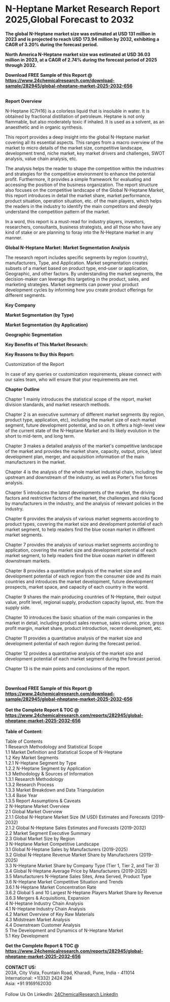 <h1>N-Heptane Market Research Report 2025,Global Forecast to 2032</h1><p><strong>The global N-Heptane market size was estimated at USD 131 million in 2023 and is projected to reach USD 173.94 million by 2032, exhibiting a CAGR of 3.20% during the forecast period.</strong></p><p>
</p><p><strong>North America N-Heptane market size was estimated at USD 36.03 million in 2023, at a CAGR of 2.74% during the forecast period of 2025 through 2032.</strong></p><div><b>Download FREE Sample of this Report @ 
            <a href="https://www.24chemicalresearch.com/download-sample/282945/global-nheptane-market-2025-2032-656">
            https://www.24chemicalresearch.com/download-sample/282945/global-nheptane-market-2025-2032-656</a></b></div><br><p>
</p><p><strong>Report Overview</strong></p><p>
</p><p>N-Heptane (C7H16) is a colorless liquid that is insoluble in water. It is obtained by fractional distillation of petroleum. Heptane is not only flammable, but also moderately toxic if inhaled. It is used as a solvent, as an anaesthetic and in organic synthesis.</p><p>
</p><p>This report provides a deep insight into the global N-Heptane market covering all its essential aspects. This ranges from a macro overview of the market to micro details of the market size, competitive landscape, development trend, niche market, key market drivers and challenges, SWOT analysis, value chain analysis, etc.</p><p>
</p><p>The analysis helps the reader to shape the competition within the industries and strategies for the competitive environment to enhance the potential profit. Furthermore, it provides a simple framework for evaluating and accessing the position of the business organization. The report structure also focuses on the competitive landscape of the Global N-Heptane Market, this report introduces in detail the market share, market performance, product situation, operation situation, etc. of the main players, which helps the readers in the industry to identify the main competitors and deeply understand the competition pattern of the market.</p><p>
In a word, this report is a must-read for industry players, investors, researchers, consultants, business strategists, and all those who have any kind of stake or are planning to foray into the N-Heptane market in any manner.</p><p>
</p><p><strong>Global N-Heptane Market: Market Segmentation Analysis</strong></p><p>
</p><p>The research report includes specific segments by region (country), manufacturers, Type, and Application. Market segmentation creates subsets of a market based on product type, end-user or application, Geographic, and other factors. By understanding the market segments, the decision-maker can leverage this targeting in the product, sales, and marketing strategies. Market segments can power your product development cycles by informing how you create product offerings for different segments.</p><p>
</p><p><strong>Key Company</strong></p><p>
</p><p>
</p><p><strong>Market Segmentation (by Type)</strong></p><p>
</p><p>
</p><p><strong>Market Segmentation (by Application)</strong></p><p>
</p><p>
</p><p><strong>Geographic Segmentation</strong></p><p>
</p><p>
</p><p><strong>Key Benefits of This Market Research:</strong></p><p>
</p><p>
</p><p><strong>Key Reasons to Buy this Report:</strong></p><p>
</p><p>
</p><p>Customization of the Report</p><p>
In case of any queries or customization requirements, please connect with our sales team, who will ensure that your requirements are met.</p><p>
</p><p><strong>Chapter Outline</strong></p><p>
</p><p>Chapter 1 mainly introduces the statistical scope of the report, market division standards, and market research methods.</p><p>
Chapter 2 is an executive summary of different market segments (by region, product type, application, etc), including the market size of each market segment, future development potential, and so on. It offers a high-level view of the current state of the N-Heptane Market and its likely evolution in the short to mid-term, and long term.</p><p>
Chapter 3 makes a detailed analysis of the market's competitive landscape of the market and provides the market share, capacity, output, price, latest development plan, merger, and acquisition information of the main manufacturers in the market.</p><p>
Chapter 4 is the analysis of the whole market industrial chain, including the upstream and downstream of the industry, as well as Porter's five forces analysis.</p><p>
Chapter 5 introduces the latest developments of the market, the driving factors and restrictive factors of the market, the challenges and risks faced by manufacturers in the industry, and the analysis of relevant policies in the industry.</p><p>
Chapter 6 provides the analysis of various market segments according to product types, covering the market size and development potential of each market segment, to help readers find the blue ocean market in different market segments.</p><p>
Chapter 7 provides the analysis of various market segments according to application, covering the market size and development potential of each market segment, to help readers find the blue ocean market in different downstream markets.</p><p>
Chapter 8 provides a quantitative analysis of the market size and development potential of each region from the consumer side and its main countries and introduces the market development, future development prospects, market space, and capacity of each country in the world.</p><p>
Chapter 9 shares the main producing countries of N-Heptane, their output value, profit level, regional supply, production capacity layout, etc. from the supply side.</p><p>
Chapter 10 introduces the basic situation of the main companies in the market in detail, including product sales revenue, sales volume, price, gross profit margin, market share, product introduction, recent development, etc.</p><p>
Chapter 11 provides a quantitative analysis of the market size and development potential of each region during the forecast period.</p><p>
Chapter 12 provides a quantitative analysis of the market size and development potential of each market segment during the forecast period.</p><p>
Chapter 13 is the main points and conclusions of the report.</p><p>
 </p><div><b>Download FREE Sample of this Report @ 
            <a href="https://www.24chemicalresearch.com/download-sample/282945/global-nheptane-market-2025-2032-656">
            https://www.24chemicalresearch.com/download-sample/282945/global-nheptane-market-2025-2032-656</a></b></div><br><div><b>Get the Complete Report & TOC @ 
            <a href="https://www.24chemicalresearch.com/reports/282945/global-nheptane-market-2025-2032-656">
            https://www.24chemicalresearch.com/reports/282945/global-nheptane-market-2025-2032-656</a></b></div><br>
            <b>Table of Content:</b><p>Table of Contents<br />
1 Research Methodology and Statistical Scope<br />
1.1 Market Definition and Statistical Scope of N-Heptane<br />
1.2 Key Market Segments<br />
1.2.1 N-Heptane Segment by Type<br />
1.2.2 N-Heptane Segment by Application<br />
1.3 Methodology & Sources of Information<br />
1.3.1 Research Methodology<br />
1.3.2 Research Process<br />
1.3.3 Market Breakdown and Data Triangulation<br />
1.3.4 Base Year<br />
1.3.5 Report Assumptions & Caveats<br />
2 N-Heptane Market Overview<br />
2.1 Global Market Overview<br />
2.1.1 Global N-Heptane Market Size (M USD) Estimates and Forecasts (2019-2032)<br />
2.1.2 Global N-Heptane Sales Estimates and Forecasts (2019-2032)<br />
2.2 Market Segment Executive Summary<br />
2.3 Global Market Size by Region<br />
3 N-Heptane Market Competitive Landscape<br />
3.1 Global N-Heptane Sales by Manufacturers (2019-2025)<br />
3.2 Global N-Heptane Revenue Market Share by Manufacturers (2019-2025)<br />
3.3 N-Heptane Market Share by Company Type (Tier 1, Tier 2, and Tier 3)<br />
3.4 Global N-Heptane Average Price by Manufacturers (2019-2025)<br />
3.5 Manufacturers N-Heptane Sales Sites, Area Served, Product Type<br />
3.6 N-Heptane Market Competitive Situation and Trends<br />
3.6.1 N-Heptane Market Concentration Rate<br />
3.6.2 Global 5 and 10 Largest N-Heptane Players Market Share by Revenue<br />
3.6.3 Mergers & Acquisitions, Expansion<br />
4 N-Heptane Industry Chain Analysis<br />
4.1 N-Heptane Industry Chain Analysis<br />
4.2 Market Overview of Key Raw Materials<br />
4.3 Midstream Market Analysis<br />
4.4 Downstream Customer Analysis<br />
5 The Development and Dynamics of N-Heptane Market <br />
5.1 Key Development</p><div><b>Get the Complete Report & TOC @ 
            <a href="https://www.24chemicalresearch.com/reports/282945/global-nheptane-market-2025-2032-656">
            https://www.24chemicalresearch.com/reports/282945/global-nheptane-market-2025-2032-656</a></b></div><br><b>CONTACT US:</b><br>
            203A, City Vista, Fountain Road, Kharadi, Pune, India - 411014<br>
            International: +1(332) 2424 294<br>
            Asia: +91 9169162030 <br><br>
            Follow Us On LinkedIn: <a href="https://www.linkedin.com/company/24chemicalresearch/">24ChemicalResearch LinkedIn</a>